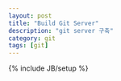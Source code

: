 ```yaml
---
layout: post
title: "Build Git Server"
description: "git server 구축"
category: git
tags: [git]
---
```

{% include JB/setup %}
